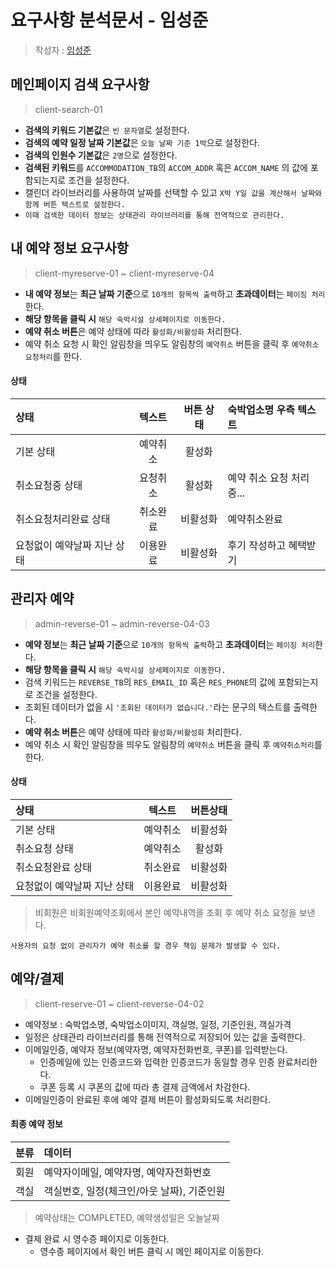 # 요구사항 분석문서 - 임성준

> 작성자 : [임성준](https://github.com/Seong-Jun1525)

## 메인페이지 검색 요구사항

> client-search-01

- **검색의 키워드 기본값**은 `빈 문자열`로 설정한다.
- **검색의 예약 일정 날짜 기본값**은 `오늘 날짜 기준 1박`으로 설정한다.
- **검색의 인원수 기본값**은 `2명`으로 설정한다.
- **검색된 키워드**를 `ACCOMMODATION_TB`의 `ACCOM_ADDR` 혹은 `ACCOM_NAME` 의 값에 포함되는지로 조건을 설정한다.
- 캘린더 라이브러리를 사용하여 날짜를 선택할 수 있고 `X박 Y일 값을 계산해서 날짜와 함께 버튼 텍스트로 설정한다.`
- `이때 검색한 데이터 정보는 상태관리 라이브러리를 통해 전역적으로 관리한다.`

## 내 예약 정보 요구사항

> client-myreserve-01 ~ client-myreserve-04

- **내 예약 정보**는 **최근 날짜 기준**으로 `10개의 항목씩 출력`하고 **초과데이터**는 `페이징 처리`한다.
- **해당 항목을 클릭 시** `해당 숙박시설 상세페이지로 이동한다.`
- **예약 취소 버튼**은 예약 상태에 따라 `활성화/비활성화` 처리한다.
- 예약 취소 요청 시 확인 알림창을 띄우도 알림창의 `예약취소` 버튼을 클릭 후 `예약취소요청처리`를 한다.

#### 상태

| 상태                        |  텍스트  | 버튼 상태 | 숙박업소명 우측 텍스트   |
| :-------------------------- | :------: | :-------: | :----------------------- |
| 기본 상태                   | 예약취소 |  활성화   |                          |
| 취소요청중 상태             | 요청취소 |  활성화   | 예약 취소 요청 처리중... |
| 취소요청처리완료 상태       | 취소완료 | 비활성화  | 예약취소완료             |
| 요청없이 예약날짜 지난 상태 | 이용완료 | 비활성화  | 후기 작성하고 혜택받기   |

## 관리자 예약

> admin-reverse-01 ~ admin-reverse-04-03

- **예약 정보**는 **최근 날짜 기준**으로 `10개의 항목씩 출력`하고 **초과데이터**는 `페이징 처리`한다.
- **해당 항목을 클릭 시** `해당 숙박시설 상세페이지로 이동한다.`
- 검색 키워드는 `REVERSE_TB`의 `RES_EMAIL_ID` 혹은 `RES_PHONE`의 값에 포함되는지로 조건을 설정한다.
- 조회된 데이터가 없을 시 `'조회된 데이터가 없습니다.'`라는 문구의 텍스트를 출력한다.
- **예약 취소 버튼**은 예약 상태에 따라 `활성화/비활성화` 처리한다.
- 예약 취소 시 확인 알림창을 띄우도 알림창의 `예약취소` 버튼을 클릭 후 `예약취소처리`를 한다.

#### 상태

| 상태                        |  텍스트  | 버튼상태 |
| :-------------------------- | :------: | :------: |
| 기본 상태                   | 예약취소 | 비활성화 |
| 취소요청 상태               | 예약취소 |  활성화  |
| 취소요청완료 상태           | 취소완료 | 비활성화 |
| 요청없이 예약날짜 지난 상태 | 이용완료 | 비활성화 |

> 비회원은 비회원예약조회에서 본인 예약내역을 조회 후 예약 취소 요청을 보낸다.

```
사용자의 요청 없이 관리자가 예약 취소를 할 경우 책임 문제가 발생할 수 있다.
```

## 예약/결제

> client-reserve-01 ~ client-reverse-04-02

- 예약정보 : 숙박업소명, 숙박업소이미지, 객실명, 일정, 기준인원, 객실가격
- 일정은 상태관리 라이브러리를 통해 전역적으로 저장되어 있는 값을 출력한다.
- 이메일인증, 예약자 정보(예약자명, 예약자전화번호, 쿠폰)를 입력받는다.
  - 인증메일에 있는 인증코드와 입력한 인증코드가 동일할 경우 인증 완료처리한다.
  - 쿠폰 등록 시 쿠폰의 값에 따라 총 결제 금액에서 차감한다.
- 이메일인증이 완료된 후에 예약 결제 버튼이 활성화되도록 처리한다.

#### 최종 예약 정보

| 분류 | 데이터                                     |
| :--: | :----------------------------------------- |
| 회원 | 예약자이메일, 예약자명, 예약자전화번호     |
| 객실 | 객실번호, 일정(체크인/아웃 날짜), 기준인원 |

> 예약상태는 COMPLETED, 예약생성일은 오늘날짜

- 결제 완료 시 영수증 페이지로 이동한다.
  - 영수증 페이지에서 확인 버튼 클릭 시 메인 페이지로 이동한다.
